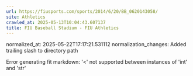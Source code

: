 ```yaml
---
url: https://fiusports.com/sports/2014/6/20/BB_0620143058/
site: Athletics
crawled_at: 2025-05-13T10:04:43.607137
title: FIU Baseball Stadium - FIU Athletics
---
```

normalized_at: 2025-05-22T17:17:21.531112
normalization_changes: Added trailing slash to directory path

Error generating fit markdown: '<' not supported between instances of 'int' and 'str'